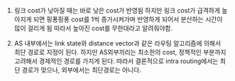 1. 링크 cost가 낮아질 때는 바로 낮은 cost가 반영됨 하지만 링크 cost가 급격하게 높아지게 되면 핑퐁핑퐁 cost를 1씩 증가시켜가며 반영하게 되어서 분산하는 시간이 많이 걸리게 됨 따라서 높아진 cost를 무한대라고 알려줘야함.

2. AS 내부에서는 link state와 distance vector과 같은 라우팅 알고리즘에 의해서 최단 경로로 지정이 된다. 하지만 AS외부끼리는 최소한의 cost, 정책적인 부분까지 고려해서 경제적인 경로를 가지게 된다. 따라서 결론적으로 intra routing에서는 최단 경로가 맞으나, 외부에서는 최단경로는 아니다.